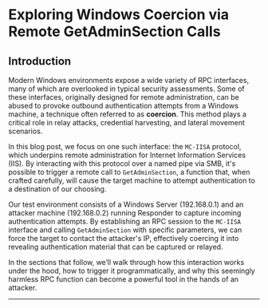 # Exploring Windows Coercion via Remote GetAdminSection Calls

## Introduction

Modern Windows environments expose a wide variety of RPC interfaces, many of which are overlooked in typical security assessments. Some of these interfaces, originally designed for remote administration, can be abused to provoke outbound authentication attempts from a Windows machine, a technique often referred to as **coercion**. This method plays a critical role in relay attacks, credential harvesting, and lateral movement scenarios.

In this blog post, we focus on one such interface: the `MC-IISA` protocol, which underpins remote administration for Internet Information Services (IIS). By interacting with this protocol over a named pipe via SMB, it's possible to trigger a remote call to `GetAdminSection`, a function that, when crafted carefully, will cause the target machine to attempt authentication to a destination of our choosing.

Our test environment consists of a Windows Server (192.168.0.1) and an attacker machine (192.168.0.2) running Responder to capture incoming authentication attempts. By establishing an RPC session to the `MC-IISA` interface and calling `GetAdminSection` with specific parameters, we can force the target to contact the attacker's IP, effectively coercing it into revealing authentication material that can be captured or relayed.

In the sections that follow, we’ll walk through how this interaction works under the hood, how to trigger it programmatically, and why this seemingly harmless RPC function can become a powerful tool in the hands of an attacker.

---
